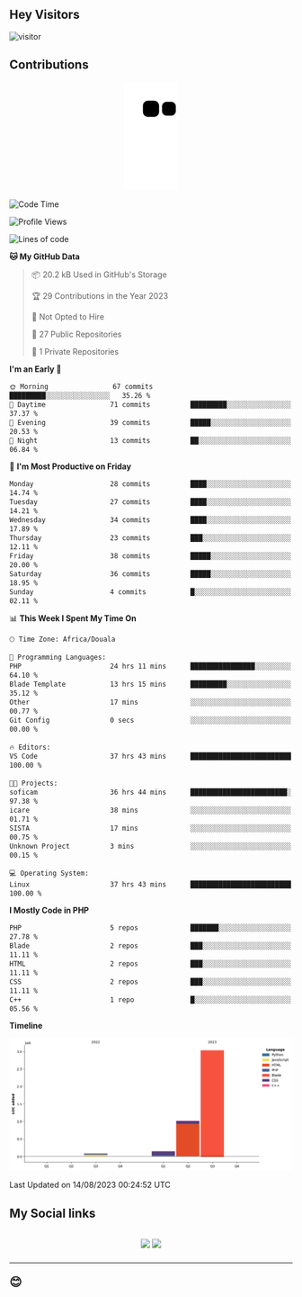 ## Hey Visitors
![visitor](https://profile-counter.glitch.me/Fotsingboris/count.svg)

## Contributions
<p align="center">
  <img src="https://raw.githubusercontent.com/Fotsingboris/Fotsingboris/output/github-contribution-grid-snake.svg" />
</p>

<!--START_SECTION:waka-->
![Code Time](http://img.shields.io/badge/Code%20Time-546%20hrs%2053%20mins-blue)

![Profile Views](http://img.shields.io/badge/Profile%20Views-0-blue)

![Lines of code](https://img.shields.io/badge/From%20Hello%20World%20I%27ve%20Written-4.3%20million%20lines%20of%20code-blue)

**🐱 My GitHub Data** 

> 📦 20.2 kB Used in GitHub's Storage 
 > 
> 🏆 29 Contributions in the Year 2023
 > 
> 🚫 Not Opted to Hire
 > 
> 📜 27 Public Repositories 
 > 
> 🔑 1 Private Repositories 
 > 
**I'm an Early 🐤** 

```text
🌞 Morning                67 commits          █████████░░░░░░░░░░░░░░░░   35.26 % 
🌆 Daytime                71 commits          █████████░░░░░░░░░░░░░░░░   37.37 % 
🌃 Evening                39 commits          █████░░░░░░░░░░░░░░░░░░░░   20.53 % 
🌙 Night                  13 commits          ██░░░░░░░░░░░░░░░░░░░░░░░   06.84 % 
```
📅 **I'm Most Productive on Friday** 

```text
Monday                   28 commits          ████░░░░░░░░░░░░░░░░░░░░░   14.74 % 
Tuesday                  27 commits          ████░░░░░░░░░░░░░░░░░░░░░   14.21 % 
Wednesday                34 commits          ████░░░░░░░░░░░░░░░░░░░░░   17.89 % 
Thursday                 23 commits          ███░░░░░░░░░░░░░░░░░░░░░░   12.11 % 
Friday                   38 commits          █████░░░░░░░░░░░░░░░░░░░░   20.00 % 
Saturday                 36 commits          █████░░░░░░░░░░░░░░░░░░░░   18.95 % 
Sunday                   4 commits           █░░░░░░░░░░░░░░░░░░░░░░░░   02.11 % 
```


📊 **This Week I Spent My Time On** 

```text
🕑︎ Time Zone: Africa/Douala

💬 Programming Languages: 
PHP                      24 hrs 11 mins      ████████████████░░░░░░░░░   64.10 % 
Blade Template           13 hrs 15 mins      █████████░░░░░░░░░░░░░░░░   35.12 % 
Other                    17 mins             ░░░░░░░░░░░░░░░░░░░░░░░░░   00.77 % 
Git Config               0 secs              ░░░░░░░░░░░░░░░░░░░░░░░░░   00.00 % 

🔥 Editors: 
VS Code                  37 hrs 43 mins      █████████████████████████   100.00 % 

🐱‍💻 Projects: 
soficam                  36 hrs 44 mins      ████████████████████████░   97.38 % 
icare                    38 mins             ░░░░░░░░░░░░░░░░░░░░░░░░░   01.71 % 
SISTA                    17 mins             ░░░░░░░░░░░░░░░░░░░░░░░░░   00.75 % 
Unknown Project          3 mins              ░░░░░░░░░░░░░░░░░░░░░░░░░   00.15 % 

💻 Operating System: 
Linux                    37 hrs 43 mins      █████████████████████████   100.00 % 
```

**I Mostly Code in PHP** 

```text
PHP                      5 repos             ███████░░░░░░░░░░░░░░░░░░   27.78 % 
Blade                    2 repos             ███░░░░░░░░░░░░░░░░░░░░░░   11.11 % 
HTML                     2 repos             ███░░░░░░░░░░░░░░░░░░░░░░   11.11 % 
CSS                      2 repos             ███░░░░░░░░░░░░░░░░░░░░░░   11.11 % 
C++                      1 repo              █░░░░░░░░░░░░░░░░░░░░░░░░   05.56 % 
```



**Timeline**

![Lines of Code chart](https://raw.githubusercontent.com/Fotsingboris/Fotsingboris/main/assets/bar_graph.png)


 Last Updated on 14/08/2023 00:24:52 UTC
<!--END_SECTION:waka-->

<h2>My Social links <h2>
<p align="center">
   <a href="https://linkedin.com/in/Fotsingboris-Mathieu"><img src="https://img.shields.io/badge/linkedin-%230077B5.svg?style=for-the-badge&logo=linkedin&logoColor=white"></a>
   <a href="https://instagram.com/Fotsingboris"><img src="https://img.shields.io/badge/instagram-%23E4405F.svg?style=for-the-badge&logo=Instagram&logoColor=white"></a>
  </p>
<hr>
😊
